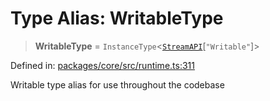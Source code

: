 # Type Alias: WritableType

> **WritableType** = `InstanceType`\<[`StreamAPI`](runtime.Interface.StreamAPI.md)\[`"Writable"`\]\>

Defined in: [packages/core/src/runtime.ts:311](https://github.com/vdeantoni/unblessed/blob/alpha/packages/core/src/runtime.ts#L311)

Writable type alias for use throughout the codebase
